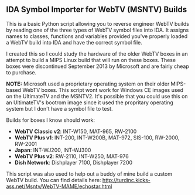 ## IDA Symbol Importer for WebTV (MSNTV) Builds

This is a basic Python script allowing you to reverse engineer WebTV builds by reading one of the three types of WebTV symbol files into IDA.  It assigns names to classes, functions and variables provided you've properly loaded a WebTV build into IDA and have the correct symbol file.

I created this so I could study the hardware of the older WebTV boxes in an attempt to build a MIPS Linux build that will run on these boxes.  These boxes were discontinued September 2013 by Microsoft and are fairly cheap to purchase.

**NOTE:** Microsoft used a proprietary operating system on their older MIPS-based WebTV boxes.  This script wont work for Windows CE images used on the UltimateTV and the MSNTV2.  It's possible that you could use this on an UltimateTV's bootrom image since it used the propritary operating system but I don't have a symbol file to test.

Builds for boxes I know should work:

- **WebTV Classic v2**: INT-W150, MAT-965, RW-2100
- **WebTV Plus v1**: INT-200, INT-W200B, MAT-972, SIS-100, RW-2000, RW-2001
- **Japan**: INT-WJ200, INT-WJ300
- **WebTV Plus v2**: RW-2110, INT-W250, MAT-976
- **Dish Network**: Dishplayer 7100, Dishplayer 7200

This script was also used to help out a buddy of mine build a custom WebTV build.  You can find details here: http://turdinc.kicks-ass.net/Msntv/WebTV-MAME/echostar.html